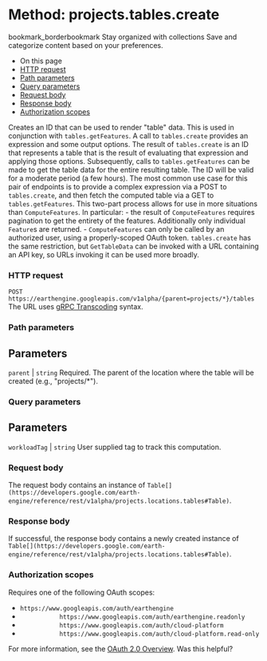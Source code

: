  
#  Method: projects.tables.create
bookmark_borderbookmark Stay organized with collections  Save and categorize content based on your preferences.
  * On this page
  * [HTTP request](https://developers.google.com/earth-engine/reference/rest/v1alpha/projects.tables/create#http-request)
  * [Path parameters](https://developers.google.com/earth-engine/reference/rest/v1alpha/projects.tables/create#path-parameters)
  * [Query parameters](https://developers.google.com/earth-engine/reference/rest/v1alpha/projects.tables/create#query-parameters)
  * [Request body](https://developers.google.com/earth-engine/reference/rest/v1alpha/projects.tables/create#request-body)
  * [Response body](https://developers.google.com/earth-engine/reference/rest/v1alpha/projects.tables/create#response-body)
  * [Authorization scopes](https://developers.google.com/earth-engine/reference/rest/v1alpha/projects.tables/create#authorization-scopes)


Creates an ID that can be used to render "table" data.
This is used in conjunction with `tables.getFeatures`. A call to `tables.create` provides an expression and some output options. The result of `tables.create` is an ID that represents a table that is the result of evaluating that expression and applying those options. Subsequently, calls to `tables.getFeatures` can be made to get the table data for the entire resulting table. The ID will be valid for a moderate period (a few hours).
The most common use case for this pair of endpoints is to provide a complex expression via a POST to `tables.create`, and then fetch the computed table via a GET to `tables.getFeatures`. This two-part process allows for use in more situations than `ComputeFeatures`. In particular: - the result of `ComputeFeatures` requires pagination to get the entirety of the features. Additionally only individual `Feature`s are returned. - `ComputeFeatures` can only be called by an authorized user, using a properly-scoped OAuth token. `tables.create` has the same restriction, but `GetTableData` can be invoked with a URL containing an API key, so URLs invoking it can be used more broadly.
### HTTP request
`POST https://earthengine.googleapis.com/v1alpha/{parent=projects/*}/tables`
The URL uses [gRPC Transcoding](https://google.aip.dev/127) syntax.
### Path parameters
Parameters  
---  
`parent` |  `string` Required. The parent of the location where the table will be created (e.g., "projects/*").  
### Query parameters
Parameters  
---  
`workloadTag` |  `string` User supplied tag to track this computation.  
### Request body
The request body contains an instance of `Table[](https://developers.google.com/earth-engine/reference/rest/v1alpha/projects.locations.tables#Table)`.
### Response body
If successful, the response body contains a newly created instance of `Table[](https://developers.google.com/earth-engine/reference/rest/v1alpha/projects.locations.tables#Table)`.
### Authorization scopes
Requires one of the following OAuth scopes:
  * `https://www.googleapis.com/auth/earthengine`
  * `           https://www.googleapis.com/auth/earthengine.readonly`
  * `           https://www.googleapis.com/auth/cloud-platform`
  * `           https://www.googleapis.com/auth/cloud-platform.read-only`


For more information, see the [OAuth 2.0 Overview](https://developers.google.com/identity/protocols/OAuth2).
Was this helpful?
